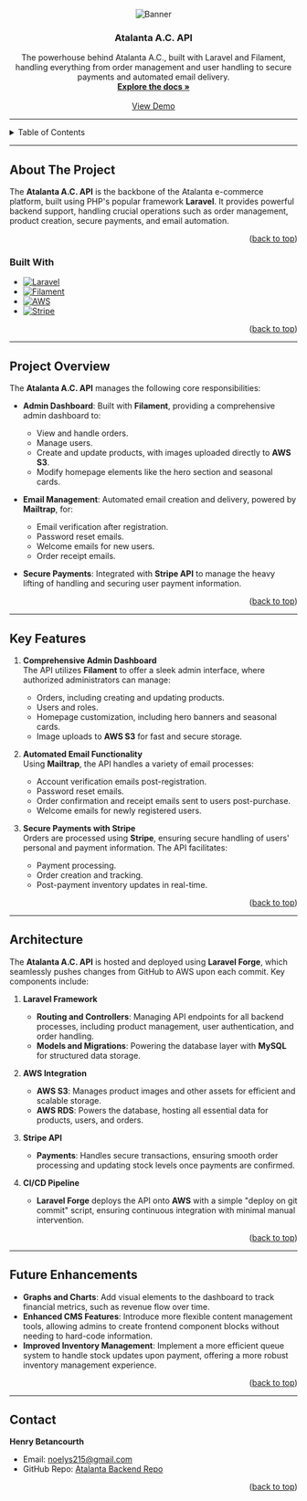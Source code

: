<a id="readme-top"></a>

<!-- PROJECT LOGO -->
<div align="center">
   <picture>
      <img src="https://res.cloudinary.com/dshviljjs/image/upload/v1725492558/logo-plain_i8cldo.png" alt="Banner">
   </picture>

<h3 align="center">Atalanta A.C. API</h3>

  <p align="center">
    The powerhouse behind Atalanta A.C., built with Laravel and Filament, handling everything from order management and user handling to secure payments and automated email delivery.
    <br />
    <a href="/"><strong>Explore the docs »</strong></a>
    <br />
    <br />
    <a href="https://www.atalanta.world">View Demo</a>
  </p>
</div>

---

<!-- TABLE OF CONTENTS -->
<details>
  <summary>Table of Contents</summary>
  <ol>
    <li><a href="#about-the-project">About The Project</a></li>
    <li><a href="#built-with">Built With</a></li>
    <li><a href="#project-overview">Project Overview</a></li>
    <li><a href="#key-features">Key Features</a></li>
    <li><a href="#architecture">Architecture</a></li>
    <li><a href="#future-enhancements">Future Enhancements</a></li>
    <li><a href="#contact">Contact</a></li>
  </ol>
</details>

---

<!-- ABOUT THE PROJECT -->
## About The Project

The **Atalanta A.C. API** is the backbone of the Atalanta e-commerce platform, built using PHP's popular framework **Laravel**. It provides powerful backend support, handling crucial operations such as order management, product creation, secure payments, and email automation.

<p align="right">(<a href="#readme-top">back to top</a>)</p>

### Built With

-   [![Laravel][Laravel.com]][Laravel-url]
-   [![Filament][Filament.com]][Filament-url]
-   [![AWS]][AWS-url]
-   [![Stripe]][Stripe-url]

<p align="right">(<a href="#readme-top">back to top</a>)</p>

---

## Project Overview

The **Atalanta A.C. API** manages the following core responsibilities:

- **Admin Dashboard**: Built with **Filament**, providing a comprehensive admin dashboard to:
    - View and handle orders.
    - Manage users.
    - Create and update products, with images uploaded directly to **AWS S3**.
    - Modify homepage elements like the hero section and seasonal cards.

- **Email Management**: Automated email creation and delivery, powered by **Mailtrap**, for:
    - Email verification after registration.
    - Password reset emails.
    - Welcome emails for new users.
    - Order receipt emails.

- **Secure Payments**: Integrated with **Stripe API** to manage the heavy lifting of handling and securing user payment information.

<p align="right">(<a href="#readme-top">back to top</a>)</p>

---

## Key Features

1. **Comprehensive Admin Dashboard**  
   The API utilizes **Filament** to offer a sleek admin interface, where authorized administrators can manage:
    - Orders, including creating and updating products.
    - Users and roles.
    - Homepage customization, including hero banners and seasonal cards.
    - Image uploads to **AWS S3** for fast and secure storage.

2. **Automated Email Functionality**  
   Using **Mailtrap**, the API handles a variety of email processes:
    - Account verification emails post-registration.
    - Password reset emails.
    - Order confirmation and receipt emails sent to users post-purchase.
    - Welcome emails for newly registered users.

3. **Secure Payments with Stripe**  
   Orders are processed using **Stripe**, ensuring secure handling of users' personal and payment information. The API facilitates:
    - Payment processing.
    - Order creation and tracking.
    - Post-payment inventory updates in real-time.

<p align="right">(<a href="#readme-top">back to top</a>)</p>

---

## Architecture

The **Atalanta A.C. API** is hosted and deployed using **Laravel Forge**, which seamlessly pushes changes from GitHub to AWS upon each commit. Key components include:

1. **Laravel Framework**
    - **Routing and Controllers**: Managing API endpoints for all backend processes, including product management, user authentication, and order handling.
    - **Models and Migrations**: Powering the database layer with **MySQL** for structured data storage.

2. **AWS Integration**
    - **AWS S3**: Manages product images and other assets for efficient and scalable storage.
    - **AWS RDS**: Powers the database, hosting all essential data for products, users, and orders.

3. **Stripe API**
    - **Payments**: Handles secure transactions, ensuring smooth order processing and updating stock levels once payments are confirmed.

4. **CI/CD Pipeline**
    - **Laravel Forge** deploys the API onto **AWS** with a simple "deploy on git commit" script, ensuring continuous integration with minimal manual intervention.

<p align="right">(<a href="#readme-top">back to top</a>)</p>

---

## Future Enhancements

- **Graphs and Charts**: Add visual elements to the dashboard to track financial metrics, such as revenue flow over time.
- **Enhanced CMS Features**: Introduce more flexible content management tools, allowing admins to create frontend component blocks without needing to hard-code information.
- **Improved Inventory Management**: Implement a more efficient queue system to handle stock updates upon payment, offering a more robust inventory management experience.

<p align="right">(<a href="#readme-top">back to top</a>)</p>

---

## Contact

**Henry Betancourth**
- Email: [noelys215@gmail.com](mailto:noelys215@gmail.com)
- GitHub Repo: [Atalanta Backend Repo](https://github.com/noelys215/atalanta_laravel)

<p align="right">(<a href="#readme-top">back to top</a>)</p>

[Laravel.com]: https://img.shields.io/badge/laravel-FF2D20?style=for-the-badge&logo=laravel&logoColor=white
[Laravel-url]: https://laravel.com
[Filament.com]: https://img.shields.io/badge/Filament-056BFE?style=for-the-badge&logo=filament&logoColor=white
[Filament-url]: https://filamentphp.com
[AWS]: https://img.shields.io/badge/Amazon_AWS-FF9900?style=for-the-badge&logo=amazonaws&logoColor=white
[AWS-url]: https://aws.amazon.com/
[Stripe]: https://img.shields.io/badge/Stripe-626CD9?style=for-the-badge&logo=Stripe&logoColor=white
[Stripe-url]: https://stripe.com/
